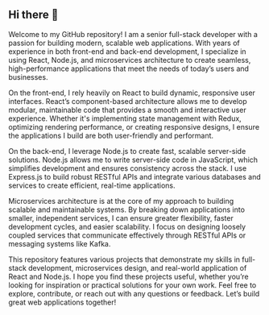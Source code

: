 ## Hi there 👋

Welcome to my GitHub repository! I am a senior full-stack developer with a passion for building modern, scalable web applications. With years of experience in both front-end and back-end development, I specialize in using React, Node.js, and microservices architecture to create seamless, high-performance applications that meet the needs of today’s users and businesses.

On the front-end, I rely heavily on React to build dynamic, responsive user interfaces. React’s component-based architecture allows me to develop modular, maintainable code that provides a smooth and interactive user experience. Whether it's implementing state management with Redux, optimizing rendering performance, or creating responsive designs, I ensure the applications I build are both user-friendly and performant.

On the back-end, I leverage Node.js to create fast, scalable server-side solutions. Node.js allows me to write server-side code in JavaScript, which simplifies development and ensures consistency across the stack. I use Express.js to build robust RESTful APIs and integrate various databases and services to create efficient, real-time applications.

Microservices architecture is at the core of my approach to building scalable and maintainable systems. By breaking down applications into smaller, independent services, I can ensure greater flexibility, faster development cycles, and easier scalability. I focus on designing loosely coupled services that communicate effectively through RESTful APIs or messaging systems like Kafka.

This repository features various projects that demonstrate my skills in full-stack development, microservices design, and real-world application of React and Node.js. I hope you find these projects useful, whether you’re looking for inspiration or practical solutions for your own work. Feel free to explore, contribute, or reach out with any questions or feedback. Let’s build great web applications together!
